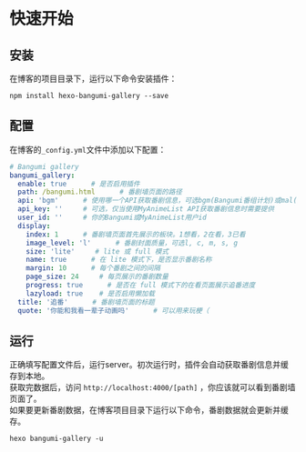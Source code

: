 # 快速开始 <!-- {docsify-ignore} -->

## 安装

在博客的项目目录下，运行以下命令安装插件：

```shell
npm install hexo-bangumi-gallery --save
```

## 配置

在博客的`_config.yml`文件中添加以下配置：

```yaml
# Bangumi gallery
bangumi_gallery:
  enable: true      # 是否启用插件
  path: /bangumi.html      # 番剧墙页面的路径
  api: 'bgm'      # 使用哪一个API获取番剧信息，可选bgm(Bangumi番组计划)或mal(MyAnimeList)
  api_key: ''     # 可选，仅当使用MyAnimeList API获取番剧信息时需要提供
  user_id: ''     # 你的Bangumi或MyAnimeList用户id
  display:
    index: 1      # 番剧墙页面首先展示的板块。1想看，2在看，3已看
    image_level: 'l'      # 番剧封面质量，可选l, c, m, s, g
    size: 'lite'     # lite 或 full 模式
    name: true      # 在 lite 模式下，是否显示番剧名称
    margin: 10      # 每个番剧之间的间隔
    page_size: 24     # 每页展示的番剧数量
    progress: true      # 是否在 full 模式下的在看页面展示追番进度
    lazyload: true    # 是否启用懒加载
  title: '追番'      # 番剧墙页面的标题
  quote: '你能和我看一辈子动画吗'      # 可以用来玩梗（
```

## 运行

正确填写配置文件后，运行server。初次运行时，插件会自动获取番剧信息并缓存到本地。  
获取完数据后，访问 `http://localhost:4000/[path]` ，你应该就可以看到番剧墙页面了。  
如果要更新番剧数据，在博客项目目录下运行以下命令，番剧数据就会更新并缓存。

```shell
hexo bangumi-gallery -u
```
